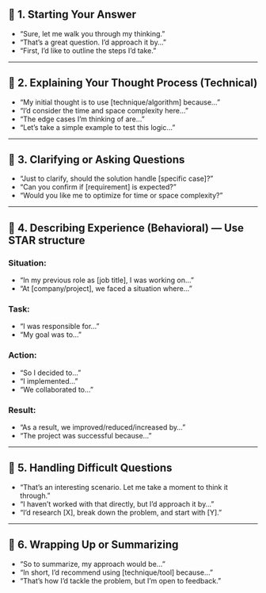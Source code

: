 ## 🔹 1. **Starting Your Answer**

- “Sure, let me walk you through my thinking.”
- “That’s a great question. I’d approach it by…”
- “First, I’d like to outline the steps I’d take.”

---

## 🔹 2. **Explaining Your Thought Process (Technical)**

- “My initial thought is to use \[technique/algorithm] because…”
- “I’d consider the time and space complexity here…”
- “The edge cases I’m thinking of are…”
- “Let’s take a simple example to test this logic…”

---

## 🔹 3. **Clarifying or Asking Questions**

- “Just to clarify, should the solution handle \[specific case]?”
- “Can you confirm if \[requirement] is expected?”
- “Would you like me to optimize for time or space complexity?”

---

## 🔹 4. **Describing Experience (Behavioral)** — Use STAR structure

### Situation:

- “In my previous role as \[job title], I was working on…”
- “At \[company/project], we faced a situation where…”

### Task:

- “I was responsible for…”
- “My goal was to…”

### Action:

- “So I decided to…”
- “I implemented…”
- “We collaborated to…”

### Result:

- “As a result, we improved/reduced/increased by…”
- “The project was successful because…”

---

## 🔹 5. **Handling Difficult Questions**

- “That’s an interesting scenario. Let me take a moment to think it through.”
- “I haven’t worked with that directly, but I’d approach it by…”
- “I’d research \[X], break down the problem, and start with \[Y].”

---

## 🔹 6. **Wrapping Up or Summarizing**

- “So to summarize, my approach would be…”
- “In short, I’d recommend using \[technique/tool] because…”
- “That’s how I’d tackle the problem, but I’m open to feedback.”

